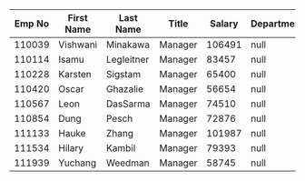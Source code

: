 | Emp No | First Name | Last Name | Title | Salary | Department |                    Manager |
| --- | --- | --- | --- | --- | --- | --- |
| 110039 | Vishwani | Minakawa | Manager | 106491 | null | null |
| 110114 | Isamu | Legleitner | Manager | 83457 | null | null |
| 110228 | Karsten | Sigstam | Manager | 65400 | null | null |
| 110420 | Oscar | Ghazalie | Manager | 56654 | null | null |
| 110567 | Leon | DasSarma | Manager | 74510 | null | null |
| 110854 | Dung | Pesch | Manager | 72876 | null | null |
| 111133 | Hauke | Zhang | Manager | 101987 | null | null |
| 111534 | Hilary | Kambil | Manager | 79393 | null | null |
| 111939 | Yuchang | Weedman | Manager | 58745 | null | null |
